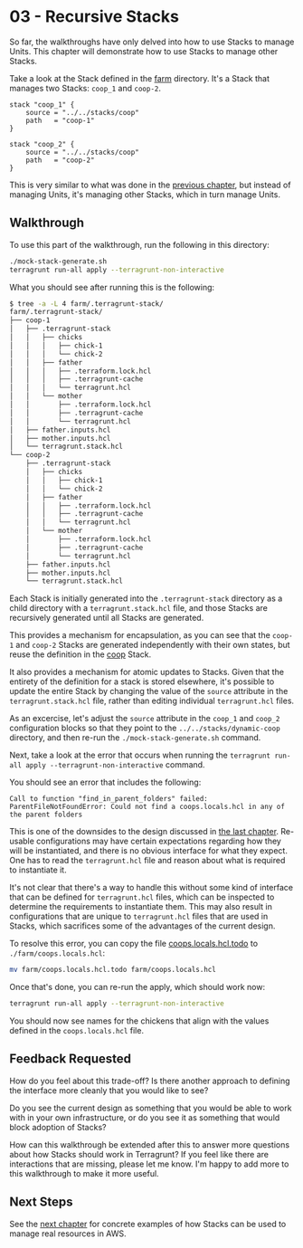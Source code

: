 # 03 - Recursive Stacks

So far, the walkthroughs have only delved into how to use Stacks to manage Units. This chapter will demonstrate how to use Stacks to manage other Stacks.

Take a look at the Stack defined in the [farm](./farm) directory. It's a Stack that manages two Stacks: `coop_1` and `coop-2`.

```hcl
stack "coop_1" {
	source = "../../stacks/coop"
	path   = "coop-1"
}

stack "coop_2" {
	source = "../../stacks/coop"
	path   = "coop-2"
}
```

This is very similar to what was done in the [previous chapter](../02-dynamicity/), but instead of managing Units, it's managing other Stacks, which in turn manage Units.

## Walkthrough

To use this part of the walkthrough, run the following in this directory:

```bash
./mock-stack-generate.sh
terragrunt run-all apply --terragrunt-non-interactive
```

What you should see after running this is the following:

```bash
$ tree -a -L 4 farm/.terragrunt-stack/
farm/.terragrunt-stack/
├── coop-1
│   ├── .terragrunt-stack
│   │   ├── chicks
│   │   │   ├── chick-1
│   │   │   └── chick-2
│   │   ├── father
│   │   │   ├── .terraform.lock.hcl
│   │   │   ├── .terragrunt-cache
│   │   │   └── terragrunt.hcl
│   │   └── mother
│   │       ├── .terraform.lock.hcl
│   │       ├── .terragrunt-cache
│   │       └── terragrunt.hcl
│   ├── father.inputs.hcl
│   ├── mother.inputs.hcl
│   └── terragrunt.stack.hcl
└── coop-2
    ├── .terragrunt-stack
    │   ├── chicks
    │   │   ├── chick-1
    │   │   └── chick-2
    │   ├── father
    │   │   ├── .terraform.lock.hcl
    │   │   ├── .terragrunt-cache
    │   │   └── terragrunt.hcl
    │   └── mother
    │       ├── .terraform.lock.hcl
    │       ├── .terragrunt-cache
    │       └── terragrunt.hcl
    ├── father.inputs.hcl
    ├── mother.inputs.hcl
    └── terragrunt.stack.hcl
```

Each Stack is initially generated into the `.terragrunt-stack` directory as a child directory with a `terragrunt.stack.hcl` file, and those Stacks are recursively generated until all Stacks are generated.

This provides a mechanism for encapsulation, as you can see that the `coop-1` and `coop-2` Stacks are generated independently with their own states, but reuse the definition in the [coop](../stacks/coop) Stack.

It also provides a mechanism for atomic updates to Stacks. Given that the entirety of the definition for a stack is stored elsewhere, it's possible to update the entire Stack by changing the value of the `source` attribute in the `terragrunt.stack.hcl` file, rather than editing individual `terragrunt.hcl` files.

As an excercise, let's adjust the `source` attribute in the `coop_1` and `coop_2` configuration blocks so that they point to the `../../stacks/dynamic-coop` directory, and then re-run the `./mock-stack-generate.sh` command.

Next, take a look at the error that occurs when running the `terragrunt run-all apply --terragrunt-non-interactive` command.

You should see an error that includes the following:

```
Call to function "find_in_parent_folders" failed: ParentFileNotFoundError: Could not find a coops.locals.hcl in any of the parent folders
```

This is one of the downsides to the design discussed in [the last chapter](../02-dynamicity/README.md). Re-usable configurations may have certain expectations regarding how they will be instantiated, and there is no obvious interface for what they expect. One has to read the `terragrunt.hcl` file and reason about what is required to instantiate it.

It's not clear that there's a way to handle this without some kind of interface that can be defined for `terragrunt.hcl` files, which can be inspected to determine the requirements to instantiate them. This may also result in configurations that are unique to `terragrunt.hcl` files that are used in Stacks, which sacrifices some of the advantages of the current design.

To resolve this error, you can copy the file [coops.locals.hcl.todo](./farm/coops.locals.hcl.todo) to `./farm/coops.locals.hcl`:

```bash
mv farm/coops.locals.hcl.todo farm/coops.locals.hcl
```

Once that's done, you can re-run the apply, which should work now:

```bash
terragrunt run-all apply --terragrunt-non-interactive
```

You should now see names for the chickens that align with the values defined in the `coops.locals.hcl` file.

## Feedback Requested

How do you feel about this trade-off? Is there another approach to defining the interface more cleanly that you would like to see?

Do you see the current design as something that you would be able to work with in your own infrastructure, or do you see it as something that would block adoption of Stacks?

How can this walkthrough be extended after this to answer more questions about how Stacks should work in Terragrunt? If you feel like there are interactions that are missing, please let me know. I'm happy to add more to this walkthrough to make it more useful.

## Next Steps

See the [next chapter](../../05-aws) for concrete examples of how Stacks can be used to manage real resources in AWS.

